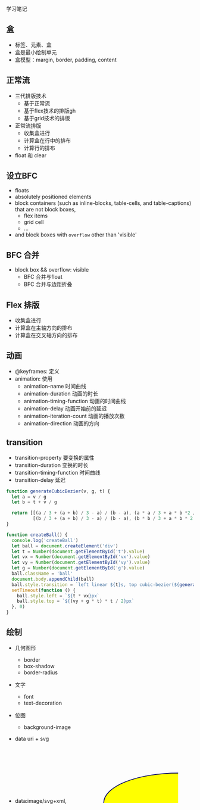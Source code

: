 学习笔记

## 盒

- 标签、元素、盒
- 盒是最小绘制单元
- 盒模型：margin, border, padding, content

## 正常流

- 三代排版技术
  - 基于正常流
  - 基于flex技术的排版gh
  - 基于grid技术的排版
- 正常流排版
  - 收集盒进行
  - 计算盒在行中的排布
  - 计算行的排布
- float 和 clear

## 设立BFC

- floats
- absolutely positioned elements
- block containers (such as inline-blocks, table-cells, and table-captions) that are not block boxes,
  - flex items
  - grid cell
  - ...
- and block boxes with `overflow` other than 'visible'

## BFC 合并

- block box && overflow: visible
  - BFC 合并与float
  - BFC 合并与边距折叠

## Flex 排版

- 收集盒进行
- 计算盒在主轴方向的排布
- 计算盒在交叉轴方向的排布

## 动画

- @keyframes: 定义
- animation: 使用
  - animation-name 时间曲线
  - animation-duration 动画的时长
  - animation-timing-function 动画的时间曲线
  - animation-delay 动画开始前的延迟
  - animation-iteration-count 动画的播放次数
  - animation-direction 动画的方向

## transition

- transition-property 要变换的属性
- transition-duration 变换的时长
- transition-timing-function 时间曲线
- transition-delay 延迟

``` js
function generateCubicBezier(v, g, t) {
  let a = v / g
  let b = t + v / g

  return [[(a / 3 + (a + b) / 3 - a) / (b - a), (a * a / 3 + a * b *2 / 3 - a * a) / (b * b - a * a)],
          [(b / 3 + (a + b) / 3 - a) / (b - a), (b * b / 3 + a * b * 2 / 3 - a * a) / (b * b - a * a)]]
}

function createBall() {
  console.log('createBall')
  let ball = document.createElement('div')
  let t = Number(document.getElementById('t').value)
  let vx = Number(document.getElementById('vx').value)
  let vy = Number(document.getElementById('vy').value)
  let g = Number(document.getElementById('g').value)
  ball.className = 'ball'
  document.body.appendChild(ball)
  ball.style.transition = `left linear ${t}s, top cubic-bezier(${generateCubicBezier(vy, g, t)}) ${t}s`
  setTimeout(function () {
    ball.style.left = `${t * vx}px`
    ball.style.top = `${(vy + g * t) * t / 2}px`
  }, 0)
}
```

## 绘制

- 几何图形
  - border
  - box-shadow
  - border-radius
- 文字
  - font
  - text-decoration
- 位图
  - background-image

- data uri + svg
- data:image/svg+xml,<svg with="100%" height="100%" version="1.1" xmlns="http://www.w3.org/2000/svg"><ellipse cx="300" cy="150" rx="200" ry="80" style="fill:rgb(255, 255, 0); stroke:rgb(0,0,100); stroke-width:2" /></svg>

